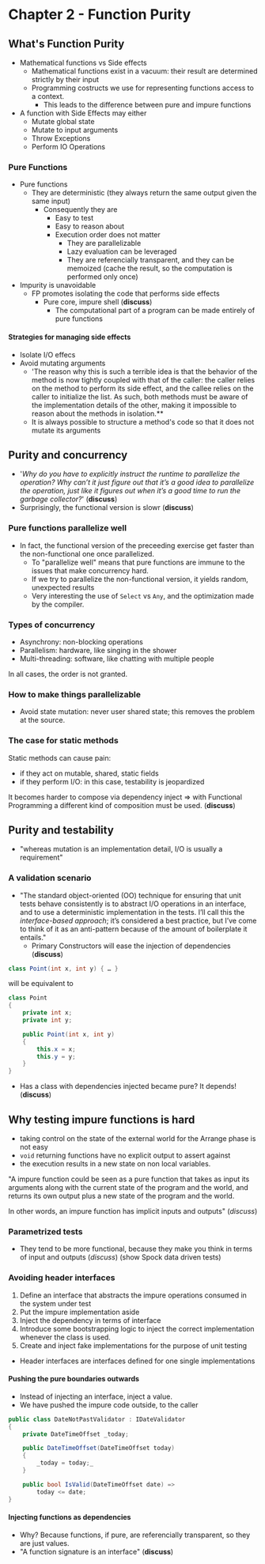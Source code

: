 # Chapter 2 - Function Purity
## What's Function Purity
* Mathematical functions vs Side effects
  * Mathematical functions exist in a vacuum: their result are determined strictly by their input
  * Programming costructs we use for representing functions access to a context.
    * This leads to the difference between pure and impure functions
* A function with Side Effects may either
  * Mutate global state
  * Mutate to input arguments
  * Throw Exceptions
  * Perform IO Operations
  
### Pure Functions
* Pure functions
  * They are deterministic (they always return the same output given the same input)
    * Consequently they are
      * Easy to test
      * Easy to reason about
      * Execution order does not matter
        * They are parallelizable
        * Lazy evaluation can be leveraged
        * They are referencially transparent, and they can be memoized (cache the result, so the computation is performed only once)
* Impurity is unavoidable
  * FP promotes isolating the code that performs side effects
    * Pure core, impure shell (**discuss**)
      * The computational part of a program can be made entirely of pure functions
      
#### Strategies for managing side effects
* Isolate I/O effecs
* Avoid mutating arguments
  * 'The reason why this is such a terrible idea is that the behavior of the method is now tightly coupled with that of the caller: the caller relies on the method to perform its side effect, and the callee relies on the caller to initialize the list. As such, both methods must be aware of the implementation details of the other, making it impossible to reason about the methods in isolation.**
  * It is always possible to structure a method's code  so that it does not mutate its arguments
  
## Purity and concurrency
* '*Why do you have to explicitly instruct the runtime to parallelize the operation? Why can’t it just figure out that it’s a good idea to parallelize the operation, just like it figures out when it’s a good time to run the garbage collector?*' (**discuss**) 
* Surprisingly, the functional version is slowr (**discuss**)

### Pure functions parallelize well
* In fact, the functional version of the preceeding exercise get faster than the non-functional one once parallelized.
  * To "parallelize well" means that pure functions are immune to the issues that make concurrency hard.
  * If we try to parallelize the non-functional version, it yields random, unexpected results
  * Very interesting the use of `Select` vs `Any`, and the optimization made by the compiler.
  
### Types of concurrency

* Asynchrony: non-blocking operations
* Parallelism: hardware, like singing in the shower
* Multi-threading: software, like chatting with multiple people

In all cases, the order is not granted.

### How to make things parallelizable

* Avoid state mutation: never user shared state; this removes the problem at the source.

### The case for static methods

Static methods can cause pain:

* if they act on mutable, shared, static fields
* if they perform I/O: in this case, testability is jeopardized

It becomes harder to compose via dependency inject => with Functional Programming a different kind of composition must be used. (**discuss**)

## Purity and testability

* "whereas mutation is an implementation detail, I/O is usually a requirement"

### A validation scenario

* "The standard object-oriented (OO) technique for ensuring that unit tests behave consistently is to abstract I/O operations in an interface, and to use a deterministic implementation in the tests. I’ll call this the *interface-based approach*; it’s considered a best practice, but I’ve come to think of it as an anti-pattern because of the amount of boilerplate it entails."
  * Primary Constructors will ease the injection of dependencies (**discuss**)
  
```csharp
class Point(int x, int y) { … }
```

will be equivalent to

```csharp
class Point
{
    private int x;
    private int y;

    public Point(int x, int y)
    {
        this.x = x;
        this.y = y;
    }
}
```

* Has a class with dependencies injected became pure? It depends! (**discuss**)

## Why testing impure functions is hard

* taking control on the state of the external world for the Arrange phase is not easy
* `void` returning functions have no explicit output to assert against
* the execution results in a new state on non local variables.

"A impure function could be seen as a pure function that takes as input its arguments along with the current state of the program and the world, and returns its own output plus a new state of the program and the world.

In other words, an impure function has implicit inputs and outputs" (*discuss*)

### Parametrized tests
* They tend to be more functional, because they make you think in terms of input and outputs (*discuss*) (show Spock data driven tests)

### Avoiding header interfaces

1. Define an interface that abstracts the impure operations consumed in the system under test
2. Put the impure implementation aside
3. Inject the dependency in terms of interface
4. Introduce some bootstrapping logic to inject the correct implementation whenever the class is used.
5. Create and inject fake implementations for the purpose of unit testing

* Header interfaces are interfaces defined for one single implementations

#### Pushing the pure boundaries outwards

* Instead of injecting an interface, inject a value.
* We have pushed the impure code outside, to the caller

```csharp
public class DateNotPastValidator : IDateValidator
{
    private DateTimeOffset _today;

    public DateTimeOffset(DateTimeOffset today)
    {
        _today = today;_
    }

    public bool IsValid(DateTimeOffset date) =>
        today <= date;
}
```

#### Injecting functions as dependencies

* Why? Because functions, if pure, are referencially transparent, so they are just values.
* "A function signature is an interface" (**discuss**)

